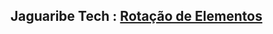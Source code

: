 
## Jaguaribe Tech : [Rotação de Elementos](https://medium.com/jaguaribetech/rota%C3%A7%C3%A3o-de-elementos-d3cf2b1e5468)









